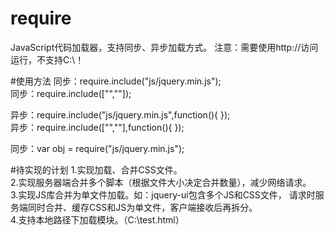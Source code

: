 ﻿# require
JavaScript代码加载器，支持同步、异步加载方式。
注意：需要使用http://访问运行，不支持C:\！

#使用方法
同步：require.include("js/jquery.min.js"); <br/>
同步：require.include(["",""]); <br/>

异步：require.include("js/jquery.min.js",function(){ }); <br/>
异步：require.include(["",""],function(){ }); <br/>

同步：var obj = require("js/jquery.min.js"); <br/>

#待实现的计划
1.实现加载、合并CSS文件。 <br/>
2.实现服务器端合并多个脚本（根据文件大小决定合并数量），减少网络请求。 <br/>
3.实现JS库合并为单文件加载。如：jquery-ui包含多个JS和CSS文件，
 请求时服务端同时合并、缓存CSS和JS为单文件，客户端接收后再拆分。 <br/>
4.支持本地路径下加载模块。（C:\test.html）<br/>